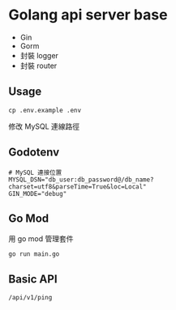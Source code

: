 # Golang api server base

- Gin
- Gorm
- 封裝 logger
- 封裝 router

## Usage

`cp .env.example .env`

修改 MySQL 連線路徑

## Godotenv

```
# MySQL 連接位置
MYSQL_DSN="db_user:db_password@/db_name?charset=utf8&parseTime=True&loc=Local"
GIN_MODE="debug"
```

## Go Mod

用 go mod 管理套件

```
go run main.go
```

## Basic API

`/api/v1/ping`
